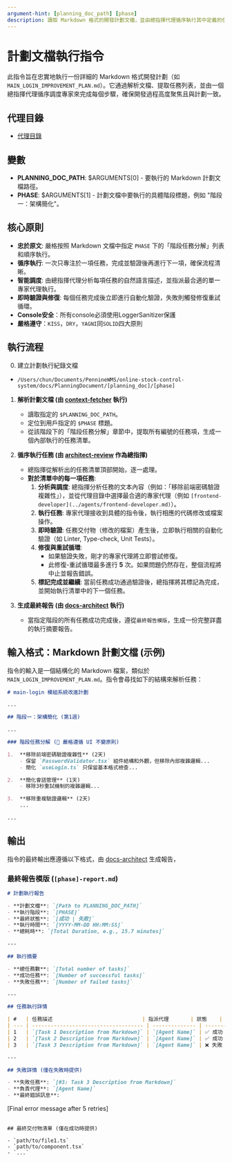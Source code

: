 ```yaml
---
argument-hint: [planning_doc_path] [phase]
description: 讀取 Markdown 格式的開發計劃文檔，並由總指揮代理循序執行其中定義的任務。
---
```


# 計劃文檔執行指令

此指令旨在忠實地執行一份詳細的 Markdown 格式開發計劃（如 `MAIN_LOGIN_IMPROVEMENT_PLAN.md`）。它通過解析文檔、提取任務列表，並由一個總指揮代理循序調度專家來完成每個步驟，確保開發過程高度聚焦且與計劃一致。

## 代理目錄

- [代理目錄](/Users/chun/Documents/PennineWMS/online-stock-control-system/.claude/agents)

## 變數

- **PLANNING_DOC_PATH**: $ARGUMENTS[0] - 要執行的 Markdown 計劃文檔路徑。
- **PHASE**: $ARGUMENTS[1] - 計劃文檔中要執行的具體階段標題，例如 "階段一：架構簡化"。

## 核心原則

- **忠於原文**: 嚴格按照 Markdown 文檔中指定 `PHASE` 下的「階段任務分解」列表和順序執行。
- **循序執行**: 一次只專注於一項任務，完成並驗證後再進行下一項，確保流程清晰。
- **智能調度**: 由總指揮代理分析每項任務的自然語言描述，並指派最合適的單一專家代理執行。
- **即時驗證與修復**: 每個任務完成後立即進行自動化驗證，失敗則觸發修復重試循環。
- **Console安全**：所有console必須使用LoggerSanitizer保護
- **嚴格遵守**：`KISS`，`DRY`，`YAGNI`同`SOLID`四大原則

## 執行流程

0. 建立計劃執行紀錄文檔

- `/Users/chun/Documents/PennineWMS/online-stock-control-system/docs/PlanningDocument/[planning_doc]/[phase]`

1.  **解析計劃文檔 (由 [context-fetcher](../agents/context-fetcher.md) 執行)**
    - 讀取指定的 `$PLANNING_DOC_PATH`。
    - 定位到用戶指定的 `$PHASE` 標題。
    - 從該階段下的「階段任務分解」章節中，提取所有編號的任務項，生成一個內部執行的任務清單。

2.  **循序執行任務 (由 [architect-review](../agents/architect-review.md) 作為總指揮)**
    - 總指揮從解析出的任務清單頂部開始，逐一處理。
    - **對於清單中的每一項任務**:
      1.  **分析與調度**: 總指揮分析任務的文本內容（例如：「移除前端密碼驗證複雜性」），並從代理目錄中選擇最合適的專家代理（例如 `[frontend-developer](../agents/frontend-developer.md)`）。
      2.  **執行任務**: 專家代理接收到具體的指令後，執行相應的代碼修改或檔案操作。
      3.  **即時驗證**: 任務交付物（修改的檔案）產生後，立即執行相關的自動化驗證（如 Linter, Type-check, Unit Tests）。
      4.  **修復與重試循環**:
          - 如果驗證失敗，剛才的專家代理將立即嘗試修復。
          - 此修復-重試循環最多進行 **5** 次。如果問題仍然存在，整個流程將中止並報告錯誤。
      5.  **標記完成並繼續**: 當前任務成功通過驗證後，總指揮將其標記為完成，並開始執行清單中的下一個任務。

3.  **生成最終報告 (由 [docs-architect](../agents/docs-architect.md) 執行)**
    - 當指定階段的所有任務成功完成後，遵從`最終報告模版`，生成一份完整詳盡的執行摘要報告。

## 輸入格式：Markdown 計劃文檔 (示例)

指令的輸入是一個結構化的 Markdown 檔案，類似於 `MAIN_LOGIN_IMPROVEMENT_PLAN.md`。指令會尋找如下的結構來解析任務：

```markdown
# main-login 模組系統改進計劃

...

## 階段一：架構簡化 (第1週)

...

### 階段任務分解 (🚨 嚴格遵循 UI 不變原則)

1.  **移除前端密碼驗證複雜性** (2天)
    - 保留 `PasswordValidator.tsx` 組件結構和外觀，但移除內部複雜邏輯...
    - 簡化 `useLogin.ts` 只保留基本格式檢查...

2.  **簡化會話管理** (1天)
    - 移除3秒重試機制的複雜邏輯...

3.  **移除重複驗證邏輯** (2天)
    ...

...
```

## 輸出

指令的最終輸出應遵循以下格式，由 [docs-architect](../agents/docs-architect.md) 生成報告，

### 最終報告模版 (`[phase]-report.md`)

```markdown
# 計劃執行報告

- **計劃文檔**: `[Path to PLANNING_DOC_PATH]`
- **執行階段**: `[PHASE]`
- **最終狀態**: `[成功 | 失敗]`
- **執行時間**: `[YYYY-MM-DD HH:MM:SS]`
- **總耗時**: `[Total Duration, e.g., 15.7 minutes]`

---

## 執行摘要

- **總任務數**: `[Total number of tasks]`
- **成功任務**: `[Number of successful tasks]`
- **失敗任務**: `[Number of failed tasks]`

---

## 任務執行詳情

| #   | 任務描述                             | 指派代理       | 狀態    | 重試次數    | 產出檔案          |
| --- | ------------------------------------ | -------------- | ------- | ----------- | ----------------- |
| 1   | `[Task 1 Description from Markdown]` | `[Agent Name]` | ✅ 成功 | `[Retries]` | `[List of files]` |
| 2   | `[Task 2 Description from Markdown]` | `[Agent Name]` | ✅ 成功 | `[Retries]` | `[List of files]` |
| 3   | `[Task 3 Description from Markdown]` | `[Agent Name]` | ❌ 失敗 | 5           | `N/A`             |

---

## 失敗詳情 (僅在失敗時提供)

- **失敗任務**: `[#3: Task 3 Description from Markdown]`
- **負責代理**: `[Agent Name]`
- **最終錯誤訊息**:
```

[Final error message after 5 retries]

```

## 最終交付物清單 (僅在成功時提供)

- `path/to/file1.ts`
- `path/to/component.tsx`
- `...`
```
